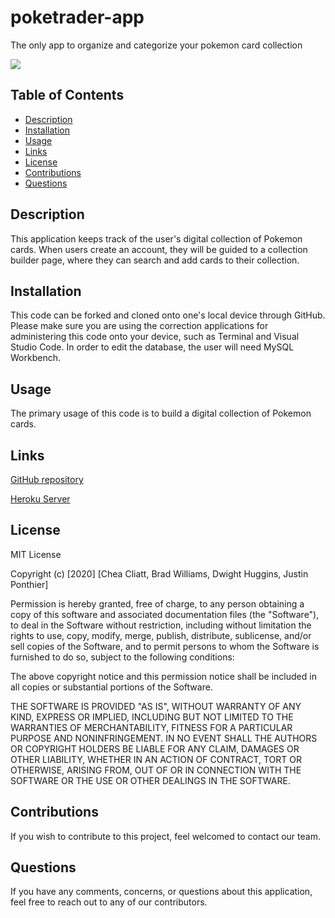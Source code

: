 # poketrader-app
The only app to organize and categorize your pokemon card collection

<img src="https://img.shields.io/badge/license-${data.license}-red"/>

## Table of Contents
* [Description](#description)
* [Installation](#installation)
* [Usage](#usage)
* [Links](#links)
* [License](#license) 
* [Contributions](#contributions)
* [Questions](#questions)  

## Description
This application keeps track of the user's digital collection of Pokemon cards. When users create an account, they will be guided to a collection builder page, where they can search and add cards to their collection.

## Installation

This code can be forked and cloned onto one's local device through GitHub. Please make sure you are using the correction applications for administering this code onto your device, such as Terminal and Visual Studio Code. In order to edit the database, the user will need MySQL Workbench.

## Usage

The primary usage of this code is to build a digital collection of Pokemon cards.

## Links
[GitHub repository](https://github.com/bread-w/poketrader-app "Repository")

[Heroku Server](https://gt-poketrader.herokuapp.com/ "Heroku")


## License

MIT License

Copyright (c) [2020] [Chea Cliatt, Brad Williams, Dwight Huggins, Justin Ponthier]

Permission is hereby granted, free of charge, to any person obtaining a copy
of this software and associated documentation files (the "Software"), to deal
in the Software without restriction, including without limitation the rights
to use, copy, modify, merge, publish, distribute, sublicense, and/or sell
copies of the Software, and to permit persons to whom the Software is
furnished to do so, subject to the following conditions:

The above copyright notice and this permission notice shall be included in all
copies or substantial portions of the Software.

THE SOFTWARE IS PROVIDED "AS IS", WITHOUT WARRANTY OF ANY KIND, EXPRESS OR
IMPLIED, INCLUDING BUT NOT LIMITED TO THE WARRANTIES OF MERCHANTABILITY,
FITNESS FOR A PARTICULAR PURPOSE AND NONINFRINGEMENT. IN NO EVENT SHALL THE
AUTHORS OR COPYRIGHT HOLDERS BE LIABLE FOR ANY CLAIM, DAMAGES OR OTHER
LIABILITY, WHETHER IN AN ACTION OF CONTRACT, TORT OR OTHERWISE, ARISING FROM,
OUT OF OR IN CONNECTION WITH THE SOFTWARE OR THE USE OR OTHER DEALINGS IN THE
SOFTWARE.

## Contributions
If you wish to contribute to this project, feel welcomed to contact our team.

## Questions
If you have any comments, concerns, or questions about this application, feel free to reach out to any of our contributors.